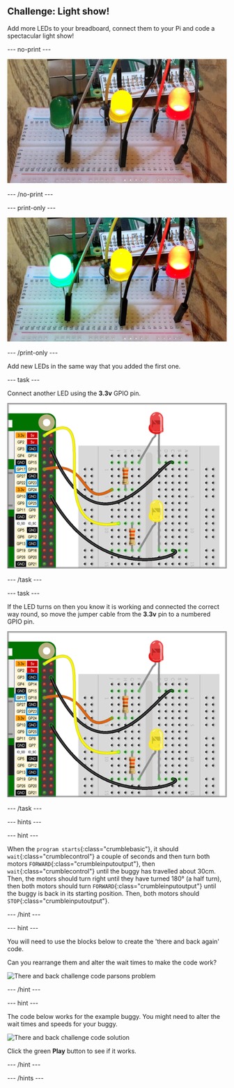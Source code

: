 ## Challenge: Light show!

Add more LEDs to your breadboard, connect them to your Pi and code a spectacular light show!

--- no-print ---

![LED light show](images/lightShow_completedTask.gif)

--- /no-print ---

--- print-only ---

![LED light show](images/lightShow_completedTask.png)

--- /print-only ---

Add new LEDs in the same way that you added the first one.

--- task ---

Connect another LED using the **3.3v** GPIO pin.

![LED to 3.3v GPIO pin](images/lightShow_LEDto3.3v.png)

--- /task ---

--- task ---

If the LED turns on then you know it is working and connected the correct way round, so move the jumper cable from the **3.3v** pin to a numbered GPIO pin.

![LED to 3.3v GPIO pin](images/lightShow_LEDto3.3v.png)

--- /task ---

--- hints ---

--- hint ---

When the `program starts`{:class="crumblebasic"}, it should `wait`{:class="crumblecontrol"} a couple of seconds and then turn both motors `FORWARD`{:class="crumbleinputoutput"}, then `wait`{:class="crumblecontrol"} until the buggy has travelled about 30cm. Then, the motors should turn right until they have turned 180° (a half turn), then both motors should turn `FORWARD`{:class="crumbleinputoutput"} until the buggy is back in its starting position. Then, both motors should `STOP`{:class="crumbleinputoutput"}.

--- /hint ---

--- hint ---

You will need to use the blocks below to create the 'there and back again' code.

Can you rearrange them and alter the wait times to make the code work?

![There and back challenge code parsons problem](images/thereAndBack_thereAndBackCode__parsons.png)

--- /hint ---

--- hint ---

The code below works for the example buggy. You might need to alter the wait times and speeds for your buggy.

![There and back challenge code solution](images/thereAndBack_thereAndBackCode_Solution.png)

Click the green **Play** button to see if it works.

--- /hint ---

--- /hints ---
